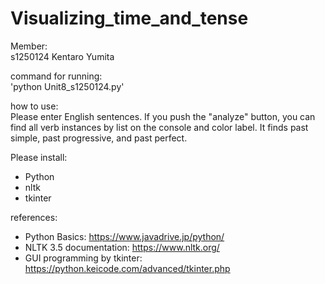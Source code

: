 # Visualizing_time_and_tense

Member:  
s1250124 Kentaro Yumita

command for running:  
'python Unit8_s1250124.py'

how to use:  
Please enter English sentences.
If you push the "analyze" button, you can find all verb instances by list on the console and color label.
It finds past simple, past progressive, and past perfect.

Please install:  
- Python  
- nltk  
- tkinter  

references:  
- Python Basics: https://www.javadrive.jp/python/  
- NLTK 3.5 documentation: https://www.nltk.org/  
- GUI programming by tkinter: https://python.keicode.com/advanced/tkinter.php  
